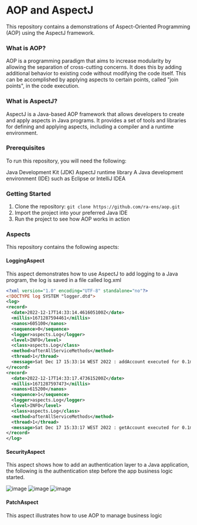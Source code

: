 # AOP and AspectJ
This repository contains a demonstrations of Aspect-Oriented Programming (AOP) using the AspectJ framework.

### What is AOP?
AOP is a programming paradigm that aims to increase modularity by allowing the separation of cross-cutting concerns. 
It does this by adding additional behavior to existing code without modifying the code itself. 
This can be accomplished by applying aspects to certain points, called "join points", in the code execution.

### What is AspectJ?
AspectJ is a Java-based AOP framework that allows developers to create and apply aspects in Java programs. 
It provides a set of tools and libraries for defining and applying aspects, including a compiler and a runtime environment.

### Prerequisites
To run this repository, you will need the following:

Java Development Kit (JDK)
AspectJ runtime library
A Java development environment (IDE) such as Eclipse or IntelliJ IDEA

### Getting Started
1. Clone the repository: `git clone https://github.com/ra-ens/aop.git`
2. Import the project into your preferred Java IDE
3. Run the project to see how AOP works in action

### Aspects
This repository contains the following aspects:

#### LoggingAspect
This aspect demonstrates how to use AspectJ to add logging to a Java program, the log is saved in a file called log.xml
```xml
<?xml version="1.0" encoding="UTF-8" standalone="no"?>
<!DOCTYPE log SYSTEM "logger.dtd">
<log>
<record>
  <date>2022-12-17T14:33:14.461605100Z</date>
  <millis>1671287594461</millis>
  <nanos>605100</nanos>
  <sequence>0</sequence>
  <logger>aspects.Log</logger>
  <level>INFO</level>
  <class>aspects.Log</class>
  <method>afterAllServiceMethods</method>
  <thread>1</thread>
  <message>Sat Dec 17 15:33:14 WEST 2022 : addAccount executed for 0.1ms</message>
</record>
<record>
  <date>2022-12-17T14:33:17.473615200Z</date>
  <millis>1671287597473</millis>
  <nanos>615200</nanos>
  <sequence>1</sequence>
  <logger>aspects.Log</logger>
  <level>INFO</level>
  <class>aspects.Log</class>
  <method>afterAllServiceMethods</method>
  <thread>1</thread>
  <message>Sat Dec 17 15:33:17 WEST 2022 : getAccount executed for 0.1ms</message>
</record>
</log>
```

#### SecurityAspect
This aspect shows how to add an authentication layer to a Java application, the following is the authentication step before the app business logic started. 

![image](https://user-images.githubusercontent.com/96893314/208248035-e6eee576-d6e3-4d82-af6c-1a0654798faf.png)
![image](https://user-images.githubusercontent.com/96893314/208248274-fe4b09c6-1699-4d6c-8120-0a7816adffda.png)
![image](https://user-images.githubusercontent.com/96893314/208248302-4de0d2a7-6345-4edb-8512-b7bb5cf624f1.png)

#### PatchAspect
This aspect illustrates how to use AOP to manage business logic
